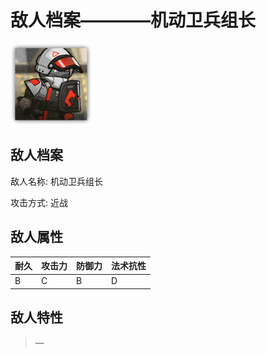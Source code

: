 # 敌人档案————机动卫兵组长

![机动卫兵组长](./eneIcons/机动卫兵组长.png)

## 敌人档案

敌人名称: 机动卫兵组长

攻击方式: 近战

## 敌人属性

| 耐久      | 攻击力  | 防御力 | 法术抗性 |
|---------|------|-----|------|
| B | C | B | D |

## 敌人特性
> —
